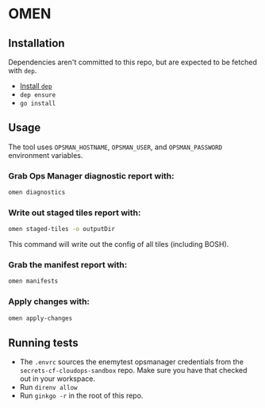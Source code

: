 # OMEN 

## Installation

Dependencies aren't committed to this repo, but are expected to be fetched with `dep`.

- [Install `dep`](https://github.com/golang/dep/#setup)
- `dep ensure`
- `go install`

## Usage

The tool uses `OPSMAN_HOSTNAME`, `OPSMAN_USER`, and `OPSMAN_PASSWORD` environment variables.

### Grab Ops Manager diagnostic report with:

```sh
omen diagnostics
```

### Write out staged tiles report with:

```sh
omen staged-tiles -o outputDir
```
This command will write out the config of all tiles (including BOSH).

### Grab the manifest report with:

```sh
omen manifests
```

### Apply changes with:

```sh
omen apply-changes
```

## Running tests

- The `.envrc` sources the enemytest opsmanager credentials from the `secrets-cf-cloudops-sandbox` repo. Make sure you have that checked out in your workspace.
- Run `direnv allow`
- Run `ginkgo -r` in the root of this repo.
